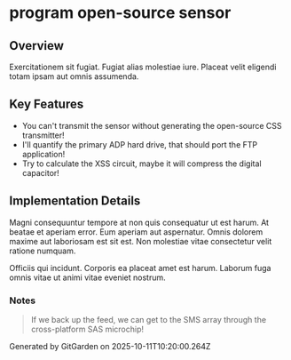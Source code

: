 # program open-source sensor

## Overview
Exercitationem sit fugiat. Fugiat alias molestiae iure. Placeat velit eligendi totam ipsam aut omnis assumenda.

## Key Features
- You can't transmit the sensor without generating the open-source CSS transmitter!
- I'll quantify the primary ADP hard drive, that should port the FTP application!
- Try to calculate the XSS circuit, maybe it will compress the digital capacitor!

## Implementation Details
Magni consequuntur tempore at non quis consequatur ut est harum. At beatae et aperiam error. Eum aperiam aut aspernatur. Omnis dolorem maxime aut laboriosam est sit est. Non molestiae vitae consectetur velit ratione numquam.
 Officiis qui incidunt. Corporis ea placeat amet est harum. Laborum fuga omnis vitae ut animi vitae eveniet nostrum.

### Notes
> If we back up the feed, we can get to the SMS array through the cross-platform SAS microchip!

Generated by GitGarden on 2025-10-11T10:20:00.264Z